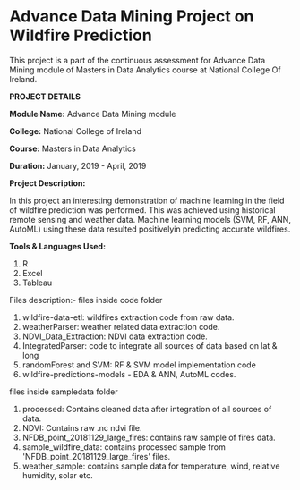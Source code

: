 # Advance Data Mining Project on Wildfire Prediction

This project is a part of the continuous assessment for Advance Data Mining module of Masters in Data Analytics course at National College Of Ireland.

**PROJECT DETAILS**

**Module Name:** Advance Data Mining module

**College:** National College of Ireland

**Course:** Masters in Data Analytics

**Duration:** January, 2019 - April, 2019

**Project Description:** 

In this project an interesting demonstration of machine learning in the field of wildfire prediction was performed. This was achieved using historical remote sensing and weather data. Machine learning models (SVM, RF, ANN, AutoML) using these data resulted positivelyin predicting accurate wildfires.

**Tools & Languages Used:**
1. R
2. Excel
3. Tableau


Files description:-
files inside code folder

1) wildfire-data-etl: wildfires extraction code from raw data.
2) weatherParser: weather related data extraction code.
3) NDVI_Data_Extraction: NDVI data extraction code.
4) IntegratedParser: code to integrate all sources of data based on lat & long
5) randomForest and SVM: RF & SVM model implementation code
6) wildfire-predictions-models - EDA & ANN, AutoML codes.

files inside sampledata folder 

1) processed: Contains cleaned data after integration of all sources of data.
2) NDVI: Contains raw .nc ndvi file.
3) NFDB_point_20181129_large_fires: contains raw sample of fires data.
4) sample_wildfire_data: contains processed sample from 'NFDB_point_20181129_large_fires' files.
5) weather_sample: contains sample data for temperature, wind, relative humidity, solar etc.
